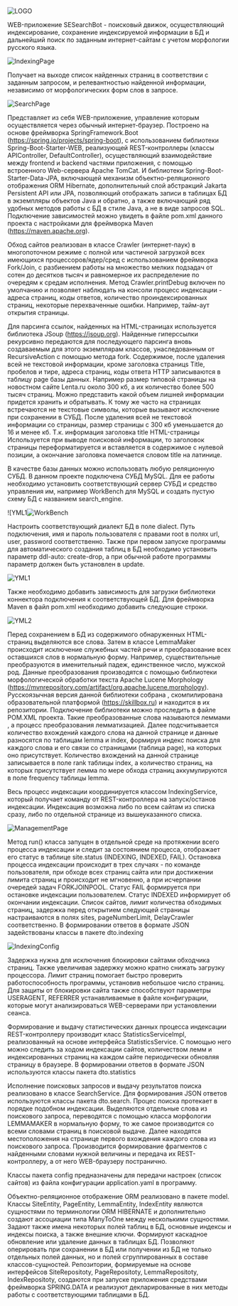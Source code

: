 



![LOGO](https://user-images.githubusercontent.com/122222024/211359036-5e1c49d0-ebca-48c5-a95b-a74f7064678f.png)




WEB-приложение SESearchBot - поисковый движок, осуществляющий индексирование, сохранение индексируемой информации в БД и дальнейший поиск по заданным интернет-сайтам с учетом морфологии русского языка.

![IndexingPage](https://user-images.githubusercontent.com/122222024/211211135-960bca9b-03ac-4314-ad99-938928d5e19e.png)

Получает на выходе список найденных страниц в соответствии с заданным запросом,  и релевантностью найденной информации, независимо от морфологических форм слов в запросе.

![SearchPage](https://user-images.githubusercontent.com/122222024/211304586-e95688f0-702b-449c-8837-8aeeffa2bd8a.png)

Представляет из себя  WEB-приложение, управление которым осуществляется через обычный интернет-браузер.
Построено на основе фреймворка  SpringFramework.Boot (https://spring.io/projects/spring-boot), с использованием библиотеки Spring-Boot-Starter-WEB, реализующей REST-контроллеры (классы APIController, DefaultController), осуществляющий взаимодействие между frontend и backend частями приложения, с помощью встроенного Web-сервера Apache TomCat. И библиотеки Spring-Boot-Starter-Data-JPA, включающей механизм объектно-реляционного отображения ORM Hibernate, дополнительный слой абстракций Jakarta Persistent API или JPA, позволяющий отображать записи в таблицах БД в экземпляры объектов Java и обратно, а также включающий ряд удобных методов работы с БД в стиле Java, а не в виде запросов SQL. Подключение зависимостей можно увидеть в файле pom.xml данного проекта с настройками для фреймворка Maven (https://maven.apache.org).

Обход сайтов реализован в классе Crawler (интернет-паук) в многопоточном режиме c полной или частичной загрузкой всех имеющихся процессоров/ядер/сред с использованием фреймворка Fork/Join, с разбиением работы на множество мелких подзадач от сотен до десятков тысяч и равномерное их распределение по очередям к средам исполнения. Метод Crawler.printDebug включен по умолчанию и позволяет наблюдать на консоли процесс индексации - адреса страниц, коды ответов, количество проиндексированных страниц, некоторые перехваченные ошибки. Например, тайм-аут открытия страницы.

Для парсинга ссылок, найденных на HTML-страницах используется библиотека JSoup (https://jsoup.org). Найденные гиперссылки рекурсивно передаются для последующего парсинга вновь создаваемым для этого экземплярам классов, унаследованным от RecursiveAction с помощью метода fork. Содержимое, после удаления всей не текстовой информации, кроме заголовка страницs Title, пробелов и тире, адреса страниц, коды ответа HTTP записываются в таблицу page базы данных. Например размер типовой страницы на новостном сайте Lenta.ru около 300 кб, а их количество более 500 тысяч страниц. Можно представить какой объем лишней информации придется хранить и обратывать. К тому же часто на страницах встречаются не текстовые символы, которые вызывают исключение при сохранении в СУБД. После удаления всей не текстовой информации со страницы, размер страницы с 300 кб уменьшается до 16 и менее кб. Т.к. информация заголовка title HTML-страницы Используется при выводе поисковой информации, то заголовок страницы переформатируется и вставляется в содержимое с нулевой позиции, а окончание заголовка помечается словом title на латинице.  

В качестве базы данных можно использовать любую реляционную СУБД. В данном проекте подключена СУБД MySQL.  Для ее работы необходимо установить соответствующий сервер СУБД и средство управления им, например WorkBench для MySQL и создать пустую схему БД с названием search_engine.

![YML1![WorkBench](https://user-images.githubusercontent.com/122222024/211324980-f9eb4918-3d29-4b72-811b-2705bb246778.png)

Настроить соответствующий диалект БД в поле dialect. Путь подключения, имя и пароль пользователя с правами root в полях url, user, password соответственно. Также при первом запуске программы для автоматического создания таблиц в БД необходимо установить параметр     ddl-auto: create-drop, а при обычной работе программы параметр должен быть установлен в update. 

![YML1](https://user-images.githubusercontent.com/122222024/211325389-515dd0d3-d428-45c0-bc0d-d4dce80cdfbf.png)

Также необходимо добавить зависимость для загрузки библиотеки коннектора подключения к соответствующей БД. Для фреймворка Maven в файл pom.xml необходимо добавить следующие строки.

![YML2](https://user-images.githubusercontent.com/122222024/211324548-ef09316c-2c1d-4918-9a4f-77805a6541cf.png)

Перед сохранением в БД из содержимого обнаруженных HTML-страниц выделяются все слова. Затем в классе LemmaMaker происходит исключение служебных частей речи и преобразование всех оставшихся слов в нормальную форму. Например, существительные преобразуются в именительный падеж, единственное число, мужской род. Данные преобразования производятся с помощью библиотеки морфологической обработки текста Apache Lucene Morphology (https://mvnrepository.com/artifact/org.apache.lucene.morphology). Русскоязычная версия данной библиотеки собрана , скомпилирована образовательной платформой (https://skillbox.ru) и находится в их репозитории. Подключение  библиотеки можно проследить в файле POM.XML проекта. Такие преобразованные слова называются леммами , а процесс преобразования лемматизацией. Далее подсчитывается количество вхождений каждого слова на данной странице и данные разносятся по таблицам lemma и index, формируя индекс поиска для каждого слова и его связи со страницами (таблица page), на которых оно присутствует. Количество вхождений на данной странице записывается в поле rank таблицы index, а количество страниц, на которых присутствует лемма по мере обхода страниц аккумулируются  в поле frequency таблицы lemma.

Весь процесс индексации координируется классом IndexingService, который получает команду от REST-контроллера на запуск/останов индексации. Индексация возможна либо по всем сайтам из списка сразу, либо по отдельной странице из вышеуказанного списка.

![ManagementPage](https://user-images.githubusercontent.com/122222024/211343066-724a22df-a6cd-47bd-bf2e-5ccc7ed9dc26.png)

Метод run() класса запущен в отдельной среде на протяжении всего процесса индексации и следит за состоянием процесса, отображает его статус в таблице site.status (INDEXING, INDEXED, FAIL). Остановка процесса индексации происходит в трех случаях - по команде пользователя, при обходе всех страниц сайта или при достижении лимита страниц и происходит не мгновенно, а при исчерпании очередей задач FORKJOINPOOL. Статус FAIL формируется при остановке индексации пользователем. Статус INDEXED информирует об окончании индексации. Список сайтов, лимит количества обходимых страниц, задержка перед открытием следующей страницы настраиваются в полях sites, pageNumberLimit, DelayCrawler соответственно. В формировании ответов в формате JSON задействованы классы в пакете dto.indexing

![IndexingConfig](https://user-images.githubusercontent.com/122222024/211338969-f0ddc7ba-00a5-4b72-89aa-74152c90a587.png)

Задержка нужна для исключения блокировки сайтами обходчика страниц. Также увеличивая задержку можно кратно снижать загрузку процессора. Лимит страниц помогает быстро проверить работоспособность программы, установив небольшое число страниц. 
Для защиты от блокировки сайта также способствуют параметры USERAGENT, REFERRER устанавливаемые в файле конфигурации, которые могут анализироваться WEB-серверами при установлении сеанса.

Формирование и выдачу статистических данных процесса индексации REST-контроллеру производит класс StatisticsServiceImpl, реализованный на основе интерфейса StatisticsService. С помощью него можно следить за ходом индексации сайтов, количеством лемм и индексированных страниц на каждом сайте периодически обновляя страницу в браузере. В формировании ответов в формате JSON используются классы пакета dto.statistics

Исполнение поисковых запросов и выдачу результатов поиска реализовано в классе SearchService. Для формирования JSON ответов используются классы пакета dto.search. Процес поиска протекает в порядке подобном индексации. Выделяются отдельные слова из поискового запроса, переводятся с помощью класса морфологии LEMMAMAKER в нормальную форму, то же самое производится со всеми словами страниц в поисковой выдаче. Далее находятся местоположения на странице первого вхождения каждого слова из поискового запроса. Производится формирование фрагментов с найденными словами нужной величины и передача их REST-контроллеру, а от него WEB-браузеру постранично.

Классы пакета config предназначены для передачи настроек (список сайтов) из файла конфигурации application.yaml в программу.

Объектно-реляционное отображение ORM реализовано в пакете model. Классы SiteEntity, PageEntity, LemmaEntity, IndexEntity являются сущностями по терминологии ORM HIBERNATE и дополнительно создают ассоциации типа ManyToOne между несколькими сущностями. Задают также имена некоторых полей таблиц в БД, основные индексы и индексы поиска, а также внешние ключи. Формируют каскадное обновление или удаление данных в таблицах БД. Позволяют оперировать при сохранении в БД или получении из БД не только отдельных полей данных, но и полей сгруппированных в составе классов-сущностей. 
Репозитории, формируемые на основе интерфейсов SiteRepositoty, PageRepositoty, LemmaRepositoty, IndexRepositoty, создаются при запуске приложения средствами фреймворка SPRING.DATA и реализуют декларированные в них  методы работы с соответствующими таблицами в БД.





